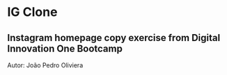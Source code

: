 # IG Clone
## Instagram homepage copy exercise from Digital Innovation One Bootcamp

Autor: João Pedro Oliviera  

